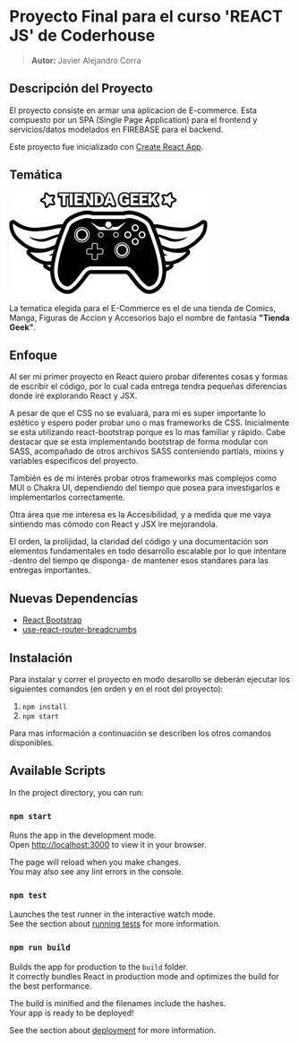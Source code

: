# Proyecto Final para el curso 'REACT JS' de Coderhouse

> **Autor:** Javier Alejandro Corra

## Descripción del Proyecto

El proyecto consiste en armar una aplicacion de E-commerce.
Esta compuesto por un SPA (Single Page Application) para el frontend y servicios/datos modelados en FIREBASE para el backend.

Este proyecto fue inicializado con [Create React App](https://github.com/facebook/create-react-app).

## Temática

![Tienda Geek](src/assets/images/logo-tienda-geek.jpg)

La tematica elegida para el E-Commerce es el de una tienda de Comics, Manga, Figuras de Accion y Accesorios bajo el nombre de fantasía **"Tienda Geek"**.

## Enfoque

Al ser mi primer proyecto en React quiero probar diferentes cosas y formas de escribir el código, por lo cual cada entrega tendra pequeñas diferencias donde iré explorando React y JSX.

A pesar de que el CSS no se evaluará, para mi es super importante lo estético y espero poder probar uno o mas frameworks de CSS. Inicialmente se esta utilizando react-bootstrap porque es lo mas familiar y rápido. Cabe destacar que se esta implementando bootstrap de forma modular con SASS, acompañado de otros archivos SASS conteniendo partials, mixins y variables especificos del proyecto.

También es de mi interés probar otros frameworks mas complejos como MUI o Chakra UI, dependiendo del tiempo que posea para investigarlos e implementarlos correctamente.

Otra área que me interesa es la Accesibilidad, y a medida que me vaya sintiendo mas cómodo con React y JSX ire mejorandola.

El orden, la prolijidad, la claridad del código y una documentación son elementos fundamentales en todo desarrollo escalable por lo que intentare -dentro del tiempo qe disponga- de mantener esos standares para las entregas importantes.

## Nuevas Dependencias

-   [React Bootstrap](https://react-bootstrap.github.io/)
-   [use-react-router-breadcrumbs](https://github.com/icd2k3/use-react-router-breadcrumbs)

## Instalación

Para instalar y correr el proyecto en modo desarollo se deberán ejecutar los siguientes comandos (en orden y en el root del proyecto):

1. `npm install`
2. `npm start`

Para mas información a continuación se describen los otros comandos disponibles.

## Available Scripts

In the project directory, you can run:

### `npm start`

Runs the app in the development mode.\
Open [http://localhost:3000](http://localhost:3000) to view it in your browser.

The page will reload when you make changes.\
You may also see any lint errors in the console.

### `npm test`

Launches the test runner in the interactive watch mode.\
See the section about [running tests](https://facebook.github.io/create-react-app/docs/running-tests) for more information.

### `npm run build`

Builds the app for production to the `build` folder.\
It correctly bundles React in production mode and optimizes the build for the best performance.

The build is minified and the filenames include the hashes.\
Your app is ready to be deployed!

See the section about [deployment](https://facebook.github.io/create-react-app/docs/deployment) for more information.
